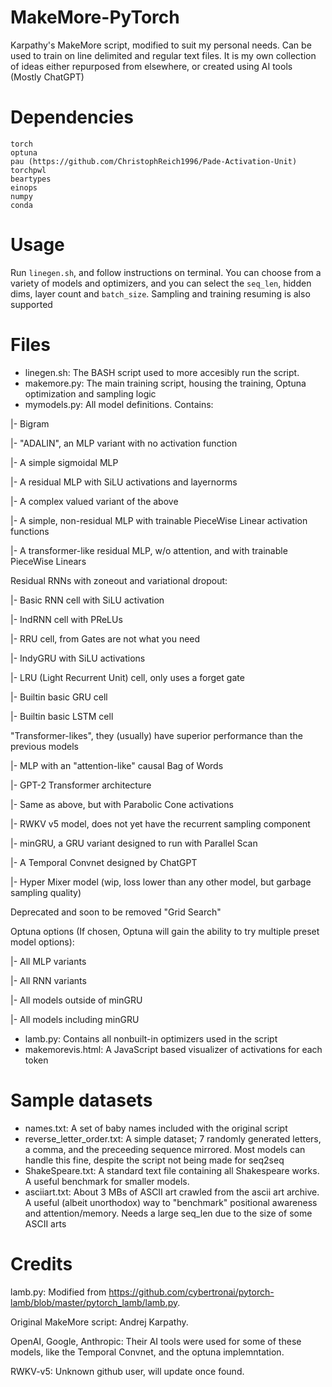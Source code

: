 # MakeMore-PyTorch
Karpathy's MakeMore script, modified to suit my personal needs. Can be used to train on line delimited and regular text files. It is my own collection of ideas either repurposed from elsewhere, or created using AI tools (Mostly ChatGPT)

# Dependencies
```
torch
optuna
pau (https://github.com/ChristophReich1996/Pade-Activation-Unit)
torchpwl
beartypes
einops
numpy
conda
```

# Usage
Run ```linegen.sh```, and follow instructions on terminal. You can choose from a variety of models and optimizers, and you can select the ```seq_len```, hidden dims, layer count and ```batch_size```.
Sampling and training resuming is also supported

# Files
- linegen.sh: The BASH script used to more accesibly run the script.
- makemore.py: The main training script, housing the training, Optuna optimization and sampling logic
- mymodels.py: All model definitions. Contains:

|- Bigram

|- "ADALIN", an MLP variant with no activation function

|- A simple sigmoidal MLP

|- A residual MLP with SiLU activations and layernorms

|- A complex valued variant of the above

|- A simple, non-residual MLP with trainable PieceWise Linear activation functions

|- A transformer-like residual MLP, w/o attention, and with trainable PieceWise Linears

Residual RNNs with zoneout and variational dropout:

|- Basic RNN cell with SiLU activation

|- IndRNN cell with PReLUs

|- RRU cell, from Gates are not what you need

|- IndyGRU with SiLU activations

|- LRU (Light Recurrent Unit) cell, only uses a forget gate

|- Builtin basic GRU cell

|- Builtin basic LSTM cell

"Transformer-likes", they (usually) have superior performance than the previous models

|- MLP with an "attention-like" causal Bag of Words

|- GPT-2 Transformer architecture

|- Same as above, but with Parabolic Cone activations

|- RWKV v5 model, does not yet have the recurrent sampling component

|- minGRU, a GRU variant designed to run with Parallel Scan

|- A Temporal Convnet designed by ChatGPT

|- Hyper Mixer model (wip, loss lower than any other model, but garbage sampling quality)

Deprecated and soon to be removed "Grid Search"

Optuna options (If chosen, Optuna will gain the ability to try multiple preset model options):

|- All MLP variants

|- All RNN variants

|- All models outside of minGRU

|- All models including minGRU

- lamb.py: Contains all nonbuilt-in optimizers used in the script
- makemorevis.html: A JavaScript based visualizer of activations for each token

# Sample datasets
- names.txt: A set of baby names included with the original script
- reverse_letter_order.txt: A simple dataset; 7 randomly generated letters, a comma, and the preceeding sequence mirrored. Most models can handle this fine, despite the script not being made for seq2seq
- ShakeSpeare.txt: A standard text file containing all Shakespeare works. A useful benchmark for smaller models.
- asciiart.txt: About 3 MBs of ASCII art crawled from the ascii art archive. A useful (albeit unorthodox) way to "benchmark" positional awareness and attention/memory. Needs a large seq_len due to the size of some ASCII arts

# Credits
lamb.py: Modified from https://github.com/cybertronai/pytorch-lamb/blob/master/pytorch_lamb/lamb.py.

Original MakeMore script: Andrej Karpathy.

OpenAI, Google, Anthropic: Their AI tools were used for some of these models, like the Temporal Convnet, and the optuna implemntation.

RWKV-v5: Unknown github user, will update once found.
